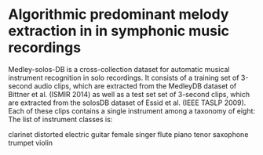 # Algorithmic predominant melody extraction in in symphonic music recordings

Medley-solos-DB is a cross-collection dataset for automatic musical instrument recognition in solo recordings. It consists of a training set of 3-second audio clips, which are extracted from the MedleyDB dataset of Bittner et al. (ISMIR 2014) as well as a test set set of 3-second clips, which are extracted from the solosDB dataset of Essid et al. (IEEE TASLP 2009). Each of these clips contains a single instrument among a taxonomy of eight: The list of instrument classes is:

clarinet
distorted electric guitar
female singer
flute
piano
tenor saxophone
trumpet
violin
